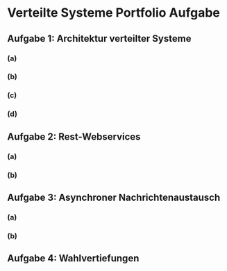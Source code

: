 # Verteilte Systeme Portfolio Aufgabe
## Aufgabe 1: Architektur verteilter Systeme
### (a) 
### (b)
### (c)
### (d)
## Aufgabe 2: Rest-Webservices
### (a)
### (b)
## Aufgabe 3: Asynchroner Nachrichtenaustausch
### (a)
### (b)
## Aufgabe 4: Wahlvertiefungen

